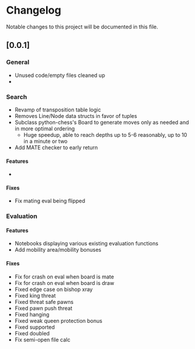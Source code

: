 # Changelog

Notable changes to this project will be documented in this file.


## [0.0.1]

### General
- Unused code/empty files cleaned up
- 

### Search
- Revamp of transposition table logic
- Removes Line/Node data structs in favor of tuples
- Subclass python-chess's Board to generate moves only as needed and in more optimal ordering
    - Huge speedup, able to reach depths up to 5-6 reasonably, up to 10 in a minute or two
- Add MATE checker to early return

#### Features
- 
#### Fixes
- Fix mating eval being flipped

### Evaluation

#### Features
- Notebooks displaying various existing evaluation functions
- Add mobility area/mobility bonuses

#### Fixes
- Fix for crash on eval when board is mate
- Fix for crash on eval when board is draw
- Fixed edge case on bishop xray
- Fixed king threat
- Fixed threat safe pawns
- Fixed pawn push threat
- Fixed hanging
- Fixed weak queen protection bonus
- Fixed supported
- Fixed doubled
- Fix semi-open file calc


